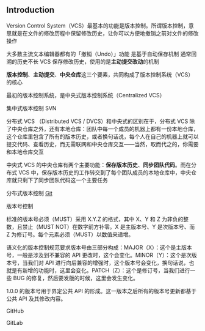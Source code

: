 ## Introduction

Version Control System（VCS）最基本的功能是版本控制。所谓版本控制，意思就是在文件的修改历程中保留修改历史，让你可以方便地撤销之前对文件的修改操作

大多数主流文本编辑器都有的「撤销（Undo）」功能 是基于自动保存机制 通常回溯的历史不长
VCS 保存修改历史，使用的是**主动提交改动**的机制

**版本控制**、**主动提交**、**中央仓库**这三个要素，共同构成了版本控制系统（VCS）的核心


最初的版本控制系统，是中央式版本控制系统（Centralized VCS）

集中式版本控制 SVN


分布式 VCS （Distributed VCS / DVCS）和中央式的区别在于，分布式 VCS 除了中央仓库之外，还有本地仓库：团队中每一个成员的机器上都有一份本地仓库，这个仓库里包含了所有的版本历史，或者换句话说，每个人在自己的机器上就可以提交代码、查看历史，而无需联网和中央仓库交互——当然，取而代之的，你需要和本地仓库交互

中央式 VCS 的中央仓库有两个主要功能：**保存版本历史**、**同步团队代码**。而在分布式 VCS 中，保存版本历史的工作转交到了每个团队成员的本地仓库中，中央仓库就只剩下了同步团队代码这一个主要任务


分布式版本控制 [Git](/docs/CS/VCS/Git.md)




版本号控制

标准的版本号必须（MUST）采用 X.Y.Z 的格式，其中 X、Y 和 Z 为非负的整数，且禁止（MUST NOT）在数字前方补零。X 是主版本号、Y 是次版本号、而 Z 为修订号。每个元素必须（MUST）以数值来递增。

语义化的版本控制规范要求版本号由三部分构成：MAJOR（X）：这个是主版本号，一般是涉及到不兼容的 API 更改时，这个会变化。MINOR（Y）：这个是次版本号，当我们对 API 进行向后兼容的增强时，这个版本号会变化，换句话说，也就是有新增的功能时，这里会变化。PATCH（Z）：这个是修订号，当我们进行一些 BUG 的修复，然后要发版的时候，这里会发生变化。

1.0.0 的版本号用于界定公共 API 的形成。这一版本之后所有的版本号更新都基于公共 API 及其修改内容。





GitHub





GitLab









